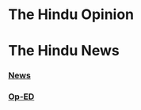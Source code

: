 # The Hindu Opinion


# The Hindu News

### [News](https://crowned-eagle.github.io/THAMr/News.html)
### [Op-ED](https://crowned-eagle.github.io/THAMr/Op-Ed.html) 
